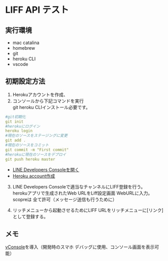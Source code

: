 
# LIFF API テスト
## 実行環境
- mac catalina  
- homebrew
- git 
- heroku CLI
- vscode

## 初期設定方法
1. Herokuアカウントを作成、
2. コンソールから下記コマンドを実行  
git heroku CLIインストール必要です。
```yaml
#git初期化  
git init  
#herokuにログイン  
heroku login
#現在のソースをステージングに変更
git add .
#現在のソースをコミット
git commit -m "First commit"
#herokuに現在のソースをデプロイ
git push heroku master
```

 * [LINE Developers Consoleを開く](https://developers.line.me/en/docs/liff/getting-started/) 
*  [Heroku account作成](https://www.heroku.com)

3. LINE Developers Consoleで適当なチャンネルにLIFF登録を行う。  
herokuアプリで生成されたWeb URLをLiff設定画面 WebURLに入力。  
scopreは 全て許可（メッセージ送信も行うために）

4. リッチメニューから起動させるためにLIFF URLをリッチメニューに[リンク] として登録する。


## メモ
[vConsole](https://github.com/Tencent/vConsole)を導入（開発時のスマホ デバッグに使用、コンソール画面を表示可能）
